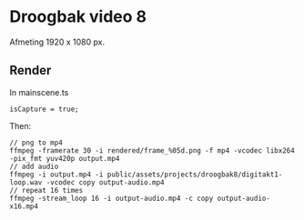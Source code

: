 # Droogbak video 8

Afmeting 1920 x 1080 px.

## Render

In mainscene.ts

```
isCapture = true;
```

Then:

```
// png to mp4
ffmpeg -framerate 30 -i rendered/frame_%05d.png -f mp4 -vcodec libx264 -pix_fmt yuv420p output.mp4
// add audio
ffmpeg -i output.mp4 -i public/assets/projects/droogbak8/digitakt1-loop.wav -vcodec copy output-audio.mp4
// repeat 16 times
ffmpeg -stream_loop 16 -i output-audio.mp4 -c copy output-audio-x16.mp4
```

